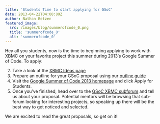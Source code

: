 ```yaml
---
title: 'Students Time to start applying for GSoC'
date: 2013-04-22T04:00:00Z
author: Nathan Betzen
featured_image:
  src: /images/blog/summerofcode_0.png
  title: 'summerofcode_0'
  alt: 'summerofcode_0'
---
```

Hey all you students, now is the time to beginning applying to work with XBMC on your favorite project this summer during 2013′s Google Summer of Code. To apply:

 
 2. Take a look at the [XBMC Ideas page](https://kodi.wiki/view/Google_Summer_of_Code_2013 "XBMC GSOC Ideas Page")
 4. Prepare an outline for your GSoC proposal using our [outline guide](https://kodi.wiki/view/Google_Summer_of_Code_2013 "GSoC Proposal Outline Guide")
 6. Visit the [Google Summer of Code 2013 homepage](http://www.google-melange.com/gsoc/homepage/google/gsoc2013 "GSOC Home Page") and click Apply for Students.
 8. Once you’ve finished, head over to the [GSoC XBMC subforum](https://forum.kodi.tv/forumdisplay.php?fid=191 "GSOC XBMC Subforum") and tell us about your proposal. Potential mentors will be browsing that sub-forum looking for interesting projects, so speaking up there will be the best way to get noticed and selected.
 
 We are excited to read the great proposals, so get on it!

 